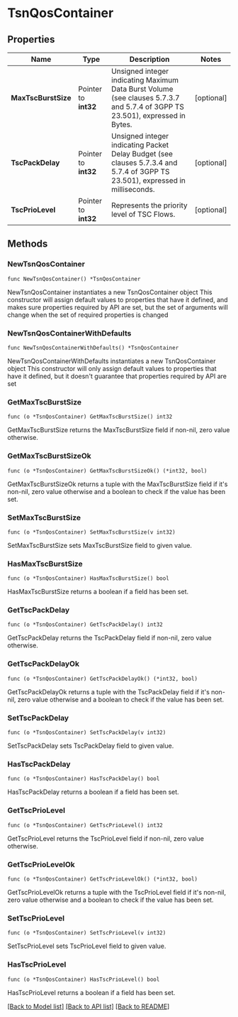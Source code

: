 # TsnQosContainer

## Properties

Name | Type | Description | Notes
------------ | ------------- | ------------- | -------------
**MaxTscBurstSize** | Pointer to **int32** | Unsigned integer indicating Maximum Data Burst Volume (see clauses 5.7.3.7 and 5.7.4 of 3GPP TS 23.501), expressed in Bytes.   | [optional] 
**TscPackDelay** | Pointer to **int32** | Unsigned integer indicating Packet Delay Budget (see clauses 5.7.3.4 and 5.7.4 of 3GPP TS 23.501), expressed in milliseconds.  | [optional] 
**TscPrioLevel** | Pointer to **int32** | Represents the priority level of TSC Flows. | [optional] 

## Methods

### NewTsnQosContainer

`func NewTsnQosContainer() *TsnQosContainer`

NewTsnQosContainer instantiates a new TsnQosContainer object
This constructor will assign default values to properties that have it defined,
and makes sure properties required by API are set, but the set of arguments
will change when the set of required properties is changed

### NewTsnQosContainerWithDefaults

`func NewTsnQosContainerWithDefaults() *TsnQosContainer`

NewTsnQosContainerWithDefaults instantiates a new TsnQosContainer object
This constructor will only assign default values to properties that have it defined,
but it doesn't guarantee that properties required by API are set

### GetMaxTscBurstSize

`func (o *TsnQosContainer) GetMaxTscBurstSize() int32`

GetMaxTscBurstSize returns the MaxTscBurstSize field if non-nil, zero value otherwise.

### GetMaxTscBurstSizeOk

`func (o *TsnQosContainer) GetMaxTscBurstSizeOk() (*int32, bool)`

GetMaxTscBurstSizeOk returns a tuple with the MaxTscBurstSize field if it's non-nil, zero value otherwise
and a boolean to check if the value has been set.

### SetMaxTscBurstSize

`func (o *TsnQosContainer) SetMaxTscBurstSize(v int32)`

SetMaxTscBurstSize sets MaxTscBurstSize field to given value.

### HasMaxTscBurstSize

`func (o *TsnQosContainer) HasMaxTscBurstSize() bool`

HasMaxTscBurstSize returns a boolean if a field has been set.

### GetTscPackDelay

`func (o *TsnQosContainer) GetTscPackDelay() int32`

GetTscPackDelay returns the TscPackDelay field if non-nil, zero value otherwise.

### GetTscPackDelayOk

`func (o *TsnQosContainer) GetTscPackDelayOk() (*int32, bool)`

GetTscPackDelayOk returns a tuple with the TscPackDelay field if it's non-nil, zero value otherwise
and a boolean to check if the value has been set.

### SetTscPackDelay

`func (o *TsnQosContainer) SetTscPackDelay(v int32)`

SetTscPackDelay sets TscPackDelay field to given value.

### HasTscPackDelay

`func (o *TsnQosContainer) HasTscPackDelay() bool`

HasTscPackDelay returns a boolean if a field has been set.

### GetTscPrioLevel

`func (o *TsnQosContainer) GetTscPrioLevel() int32`

GetTscPrioLevel returns the TscPrioLevel field if non-nil, zero value otherwise.

### GetTscPrioLevelOk

`func (o *TsnQosContainer) GetTscPrioLevelOk() (*int32, bool)`

GetTscPrioLevelOk returns a tuple with the TscPrioLevel field if it's non-nil, zero value otherwise
and a boolean to check if the value has been set.

### SetTscPrioLevel

`func (o *TsnQosContainer) SetTscPrioLevel(v int32)`

SetTscPrioLevel sets TscPrioLevel field to given value.

### HasTscPrioLevel

`func (o *TsnQosContainer) HasTscPrioLevel() bool`

HasTscPrioLevel returns a boolean if a field has been set.


[[Back to Model list]](../README.md#documentation-for-models) [[Back to API list]](../README.md#documentation-for-api-endpoints) [[Back to README]](../README.md)


